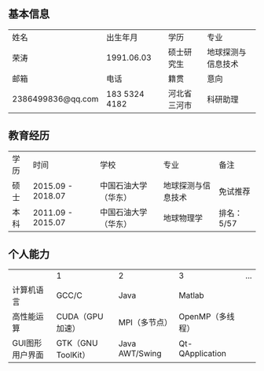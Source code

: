 

## 基本信息

<table>
    <tr>
        <td>姓名</td>
        <td>出生年月</td>
        <td>学历</td>
        <td>专业</td>
    </tr>
    <tr>
        <td>荣涛</td>
        <td>1991.06.03</td>
        <td>硕士研究生</td>
        <td>地球探测与信息技术</td>
    </tr>
    <tr>
        <td>邮箱</td>
        <td>电话</td>
        <td>籍贯</td>
        <td>意向</td>
    </tr>
    <tr>
        <td>2386499836@qq.com</td>
        <td>183 5324 4182</td>
        <td>河北省三河市</td>
        <td>科研助理</td>
    </tr>
</table>

## 教育经历

<table>
    <tr>
        <td>学历</td>
        <td>时间</td>
        <td>学校</td>
        <td>专业</td>
        <td>备注</td>
    </tr>
    <tr>
        <td>硕士</td>
        <td>2015.09 - 2018.07</td>
        <td>中国石油大学（华东）</td>
        <td>地球探测与信息技术</td>
        <td>免试推荐</td>
    </tr>
    <tr>
        <td>本科</td>
        <td>2011.09 - 2015.07</td>
        <td>中国石油大学（华东）</td>
        <td>地球物理学</td>
        <td>排名：5/57</td>
    </tr>
</table>

## 个人能力

<table>
    <tr>
        <td></td>
        <td>1</td>
        <td>2</td>
        <td>3</td>
        <td>...</td>
    </tr>
    <tr>
        <td>计算机语言</td>
        <td>GCC/C</td>
        <td>Java</td>
        <td>Matlab</td>
    </tr>
    <tr>
        <td>高性能运算</td>
        <td>CUDA（GPU加速）</td>
        <td>MPI（多节点）</td>
        <td>OpenMP（多线程）</td>
    </tr>
    <tr>
        <td>GUI图形用户界面</td>
        <td>GTK（GNU ToolKit）</td>
        <td>Java AWT/Swing</td>
        <td>Qt-QApplication</td>
    </tr>
</table>



